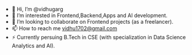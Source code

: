 - 👋 Hi, I’m @vidhugarg
- 👀 I’m interested in Frontend,Backend,Apps and AI development.
- 💞️ I’m looking to collaborate on Frontend projects (as a freelancer).
- 📫 How to reach me vidhu1702@gmail.com
- ⚡ Currently persuing B.Tech in CSE (with specialization in Data Science Analytics and AI).

<!---
vidhugarg/vidhugarg is a ✨ special ✨ repository because its `README.md` (this file) appears on your GitHub profile.
You can click the Preview link to take a look at your changes.
--->
